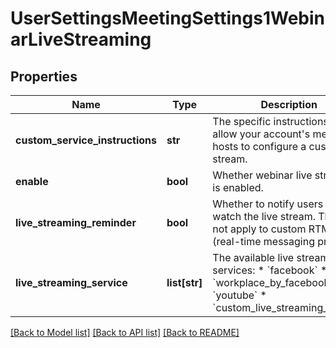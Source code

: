 # UserSettingsMeetingSettings1WebinarLiveStreaming

## Properties
Name | Type | Description | Notes
------------ | ------------- | ------------- | -------------
**custom_service_instructions** | **str** | The specific instructions to allow your account&#x27;s meeting hosts to configure a custom live stream. | [optional] 
**enable** | **bool** | Whether webinar live streaming is enabled. | [optional] 
**live_streaming_reminder** | **bool** | Whether to notify users to watch the live stream. This does not apply to custom RTMP (real-time messaging protocol). | [optional] 
**live_streaming_service** | **list[str]** | The available live streaming services: * &#x60;facebook&#x60; * &#x60;workplace_by_facebook&#x60; * &#x60;youtube&#x60; * &#x60;custom_live_streaming_service&#x60; | [optional] 

[[Back to Model list]](../README.md#documentation-for-models) [[Back to API list]](../README.md#documentation-for-api-endpoints) [[Back to README]](../README.md)

